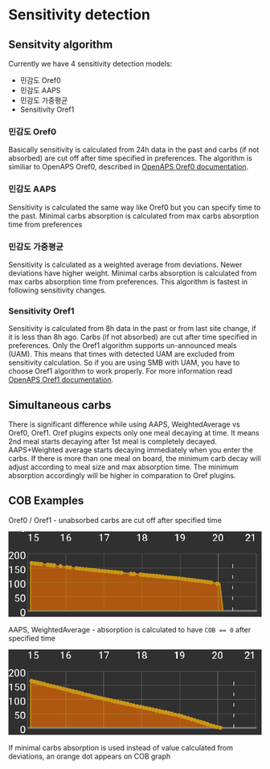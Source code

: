 # Sensitivity detection

## Sensitvity algorithm

Currently we have 4 sensitivity detection models:

* 민감도 Oref0
* 민감도 AAPS
* 민감도 가중평균
* Sensitivity Oref1

### 민감도 Oref0

Basically sensitivity is calculated from 24h data in the past and carbs (if not absorbed) are cut off after time specified in preferences. The algorithm is similiar to OpenAPS Oref0, described in [OpenAPS Oref0 documentation](https://openaps.readthedocs.io/en/2017-05-21/docs/walkthrough/phase-4/advanced-features.html).

### 민감도 AAPS

Sensitivity is calculated the same way like Oref0 but you can specify time to the past. Minimal carbs absorption is calculated from max carbs absorption time from preferences

### 민감도 가중평균

Sensitivity is calculated as a weighted average from deviations. Newer deviations have higher weight. Minimal carbs absorption is calculated from max carbs absorption time from preferences. This algorithm is fastest in following sensitivity changes.

### Sensitivity Oref1

Sensitivity is calculated from 8h data in the past or from last site change, if it is less than 8h ago. Carbs (if not absorbed) are cut after time specified in preferences. Only the Oref1 algorithm supports un-announced meals (UAM). This means that times with detected UAM are excluded from sensitivity calculation. So if you are using SMB with UAM, you have to choose Oref1 algorithm to work properly. For more information read [OpenAPS Oref1 documentation](https://openaps.readthedocs.io/en/latest/docs/Customize-Iterate/autosens.html).

## Simultaneous carbs

There is significant difference while using AAPS, WeightedAverage vs Oref0, Oref1. Oref plugins expects only one meal decaying at time. It means 2nd meal starts decaying after 1st meal is completely decayed. AAPS+Weighted average starts decaying immediately when you enter the carbs. If there is more than one meal on board, the minimum carb decay will adjust according to meal size and max absorption time. The minimum absorption accordingly will be higher in comparation to Oref plugins.

## COB Examples

Oref0 / Oref1 - unabsorbed carbs are cut off after specified time

![COB from oref0](../images/cob_oref0_orange.png)

AAPS, WeightedAverage - absorption is calculated to have `COB == 0` after specified time

![COB from AAPS](../images/cob_aaps2_orange.png)

If minimal carbs absorption is used instead of value calculated from deviations, an orange dot appears on COB graph